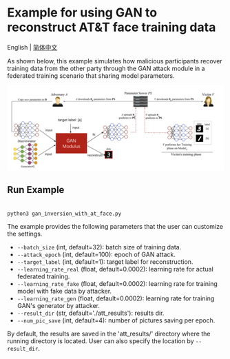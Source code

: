 # Example for using GAN to reconstruct AT&T face training data
English | [简体中文](./README_cn.md)

As shown below, this example simulates how malicious participants recover training data from the other party through the GAN attack module in a  federated training scenario that sharing model parameters.

<p align="center">
  <img src="../../docs/images/gan_example.png?raw=true" width="700" title="GAN attack in federated learning">
</p>


## Run Example


```shell

python3 gan_inversion_with_at_face.py

```

The example provides the following parameters that the user can customize the settings.

- `--batch_size` (int, default=32): batch size of training data.
- `--attack_epoch` (int, default=100): epoch of GAN attack.
- `--target_label` (int, default=1): target label for reconstruction.
- `--learning_rate_real` (float, default=0.0002): learning rate for actual federated training.
- `--learning_rate_fake` (float, default=0.0002): learning rate for training model with fake data by attacker.
- `--learning_rate_gen` (float, default=0.0002): learning rate for training GAN's generator by attacker.
- `--result_dir` (str, default='./att_results'): results dir.
- `--num_pic_save` (int, default=4): number of pictures saving per epoch.


By default, the results are saved in the 'att_results/' directory where the running directory is located. User can also specify the location by `--result_dir`.